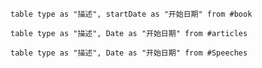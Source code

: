 ```dataview
table type as "描述", startDate as "开始日期" from #book
```


```dataview
table type as "描述", Date as "开始日期" from #articles 
```


```dataview
table type as "描述", Date as "开始日期" from #Speeches 
```